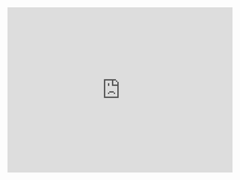 <div style="position:relative;height:calc(300px + 5em);width:100%;overflow:hidden;"><iframe style="position:absolute;top:0;left:0;width:100%;height:100%;" src="https://makecode.microbit.org/---codeembed#pub:S18867-99255-79808-15120" allowfullscreen="allowfullscreen" frameborder="0" sandbox="allow-scripts allow-same-origin"></iframe></div>
